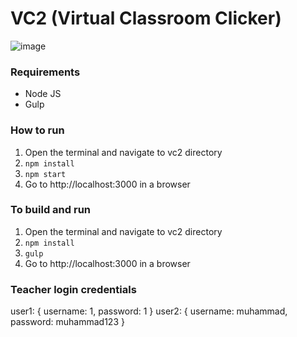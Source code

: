 # VC2 (Virtual Classroom Clicker)

![image](https://github.com/user-attachments/assets/18e91bf1-006b-492d-bc14-4341b3f05eeb)

### Requirements

* Node JS
* Gulp

### How to run

1. Open the terminal and navigate to vc2 directory
2. `npm install`
3. `npm start`
4. Go to http://localhost:3000 in a browser

### To build and run

1. Open the terminal and navigate to vc2 directory
2. `npm install`
3. `gulp`
4. Go to http://localhost:3000 in a browser

### Teacher login credentials

user1: {
	username: 1,
	password: 1
}
user2: {
	username: muhammad,
	password: muhammad123
}
